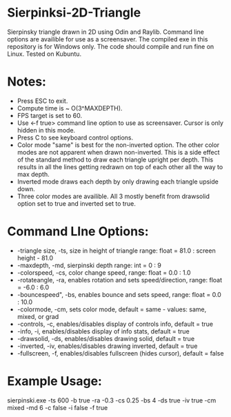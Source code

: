 # Sierpinksi-2D-Triangle
Sierpinsky triangle drawn in 2D using Odin and Raylib. Command line options are availible for use as a screensaver. The compiled exe in this repository is for Windows only. The code should compile and run fine on Linux. Tested on Kubuntu.

# Notes:
- Press ESC to exit.
- Compute time is ~ O(3^MAXDEPTH).
- FPS target is set to 60.
- Use <-f true> command line option to use as screensaver. Cursor is only hidden in this mode.
- Press C to see keyboard control options.
- Color mode "same" is best for the non-inverted option. The other color modes are not apparent when drawn non-inverted. This is a side effect of the standard method to draw each triangle upright per depth. This results in all the lines getting redrawn on top of each other all the way to max depth.
- Inverted mode draws each depth by only drawing each triangle upside down.
- Three color modes are availible. All 3 mostly benefit from drawsolid option set to true and inverted set to true.

# Command LIne Options:
- -triangle size, -ts, size in height of triangle range: float = 81.0 : screen height - 81.0
- -maxdepth, -md, sierpinski depth range: int = 0 : 9
- -colorspeed, -cs, color change speed, range: float = 0.0 : 1.0
- -rotateangle, -ra, enables rotation and sets speed/direction, range: float = -6.0 : 6.0
- -bouncespeed", -bs, enables bounce and sets speed, range: float = 0.0 : 10.0
- -colormode, -cm, sets color mode, default = same - values: same, mixed, or grad
- -controls, -c, enables/disables display of controls info, default = true
- -info, -i, enables/disables display of info stats, default = true
- -drawsolid, -ds, enables/disables drawing solid, default = true
- -inverted, -iv, enables/disables drawing inverted, default = true
- -fullscreen, -f, enables/disables fullscreen (hides cursor), default = false

# Example Usage:
sierpinski.exe -ts 600 -b true -ra -0.3 -cs 0.25 -bs 4 -ds true -iv true -cm mixed -md 6 -c false -i false -f true
